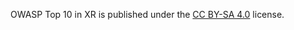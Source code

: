 OWASP Top 10 in XR is published under the [CC BY-SA 4.0](https://creativecommons.org/licenses/by-sa/4.0/) license.
